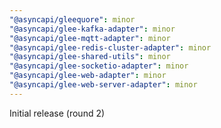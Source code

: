 ```yaml
---
"@asyncapi/gleequore": minor
"@asyncapi/glee-kafka-adapter": minor
"@asyncapi/glee-mqtt-adapter": minor
"@asyncapi/glee-redis-cluster-adapter": minor
"@asyncapi/glee-shared-utils": minor
"@asyncapi/glee-socketio-adapter": minor
"@asyncapi/glee-web-adapter": minor
"@asyncapi/glee-web-server-adapter": minor
---
```


Initial release (round 2)
